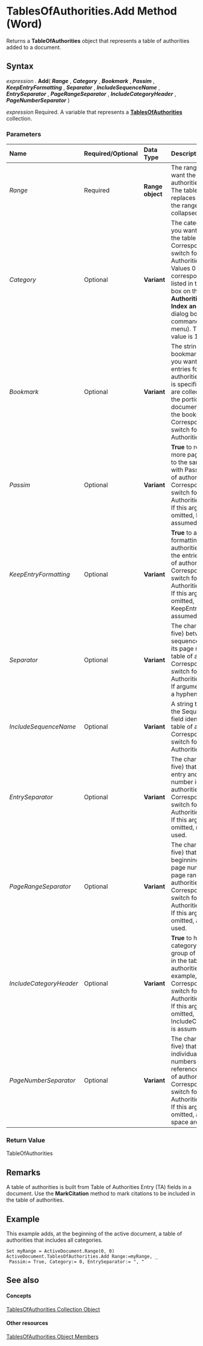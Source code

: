 
# TablesOfAuthorities.Add Method (Word)

Returns a  **TableOfAuthorities** object that represents a table of authorities added to a document.


## Syntax

 _expression_ . **Add**( **_Range_** , **_Category_** , **_Bookmark_** , **_Passim_** , **_KeepEntryFormatting_** , **_Separator_** , **_IncludeSequenceName_** , **_EntrySeparator_** , **_PageRangeSeparator_** , **_IncludeCategoryHeader_** , **_PageNumberSeparator_** )

 _expression_ Required. A variable that represents a **[TablesOfAuthorities](c0fd88b1-b737-2811-ec4c-1fc274fc3e20.md)** collection.


### Parameters



|**Name**|**Required/Optional**|**Data Type**|**Description**|
|:-----|:-----|:-----|:-----|
| _Range_|Required| **Range object**|The range where you want the table of authorities to appear. The table of authorities replaces the range, if the range isn't collapsed.|
| _Category_|Optional| **Variant**|The category of entries you want to include in the table of authorities. Corresponds to the \c switch for a Table of Authorities (TOA) field. Values 0 through 16 correspond to the items listed in the  **Category** box on the **Table of Authorities** tab in the **Index and Tables** dialog box ( **Reference** command, **Insert** menu). The default value is 1.|
| _Bookmark_|Optional| **Variant**|The string name of the bookmark from which you want to collect entries for the table of authorities. If Bookmark is specified, the entries are collected only from the portion of the document marked by the bookmark. Corresponds to the \b switch for a Table of Authorities (TOA) field.|
| _Passim_|Optional| **Variant**| **True** to replace five or more page references to the same authority with Passim in the table of authorities. Corresponds to the \p switch for a Table of Authorities (TOA) field. If this argument is omitted, Passim is assumed to be **False** .|
| _KeepEntryFormatting_|Optional| **Variant**| **True** to apply formatting from table of authorities entries to the entries in the table of authorities. Corresponds to the \f switch for a Table of Authorities (TOA) field. If this argument is omitted, KeepEntryFormatting is assumed to be **True** .|
| _Separator_|Optional| **Variant**|The characters (up to five) between each sequence number and its page number in the table of authorities. Corresponds to the \d switch for a Table of Authorities (TOA) field. If argument is omitted, a hyphen (-) is used.|
| _IncludeSequenceName_|Optional| **Variant**|A string that specifies the Sequence (SEQ) field identifier for the table of authorities. Corresponds to the \s switch for a Table of Authorities (TOA) field.|
| _EntrySeparator_|Optional| **Variant**|The characters (up to five) that separate each entry and its page number in the table of authorities. Corresponds to the \e switch for a Table of Authorities (TOA) field. If this argument is omitted, no separator is used.|
| _PageRangeSeparator_|Optional| **Variant**|The characters (up to five) that separate the beginning and ending page numbers in each page range the table of authorities. Corresponds to the \g switch for a Table of Authorities (TOA) field. If this argument is omitted, an en dash is used.|
| _IncludeCategoryHeader_|Optional| **Variant**| **True** to have the category name for each group of entries appear in the table of authorities (for example, Cases). Corresponds to the \h switch for a Table of Authorities (TOA) field. If this argument is omitted, IncludeCategoryHeader is assumed to be **True** .|
| _PageNumberSeparator_|Optional| **Variant**|The characters (up to five) that separate individual page numbers within page references in the table of authorities. Corresponds to the \l switch for a Table of Authorities (TOA) field. If this argument is omitted, a comma and a space are used.|

### Return Value

TableOfAuthorities


## Remarks

A table of authorities is built from Table of Authorities Entry (TA) fields in a document. Use the  **MarkCitation** method to mark citations to be included in the table of authorities.


## Example

This example adds, at the beginning of the active document, a table of authorities that includes all categories.


```
Set myRange = ActiveDocument.Range(0, 0) 
ActiveDocument.TablesOfAuthorities.Add Range:=myRange, _ 
 Passim:= True, Category:= 0, EntrySeparator:= ", "
```


## See also


#### Concepts


[TablesOfAuthorities Collection Object](c0fd88b1-b737-2811-ec4c-1fc274fc3e20.md)
#### Other resources


[TablesOfAuthorities Object Members](b6ea0408-58c5-4f4f-c801-49f03d49e440.md)
